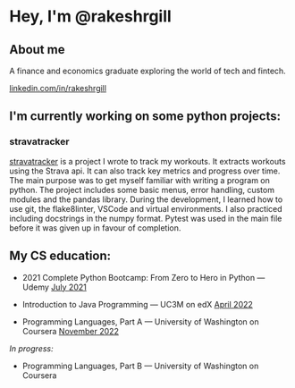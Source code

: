 # Hey, I'm @rakeshrgill

## About me

A finance and economics graduate exploring the world of tech and fintech.

[linkedin.com/in/rakeshrgill](https://www.linkedin.com/in/rakeshrgill/)

## I'm currently working on some python projects:

### stravatracker

[stravatracker](https://github.com/rakeshrgill/stravatracker) is a project I wrote to track my workouts. It extracts workouts using the Strava api. It can also track key metrics and progress over time. The main purpose was to get myself familiar with writing a program on python. The project includes some basic menus, error handling, custom modules and the pandas library. During the development, I learned how to use git, the flake8linter, VSCode and virtual environments. I also practiced including docstrings in the numpy format. Pytest was used in the main file before it was given up in favour of completion.

## My CS education:

- 2021 Complete Python Bootcamp: From Zero to Hero in Python — Udemy [July 2021](https://www.udemy.com/certificate/UC-da0f4a16-ca2f-40a0-a0f4-307246b82c59/)

- Introduction to Java Programming — UC3M on edX [April 2022](https://credentials.edx.org/credentials/20e2a83991cd493690d4ad6b923c0b88/)

- Programming Languages, Part A — University of Washington on Coursera [November 2022](https://www.coursera.org/account/accomplishments/certificate/YSU4TWCVGRK6)

*In progress:*

- Programming Languages, Part B — University of Washington on Coursera
